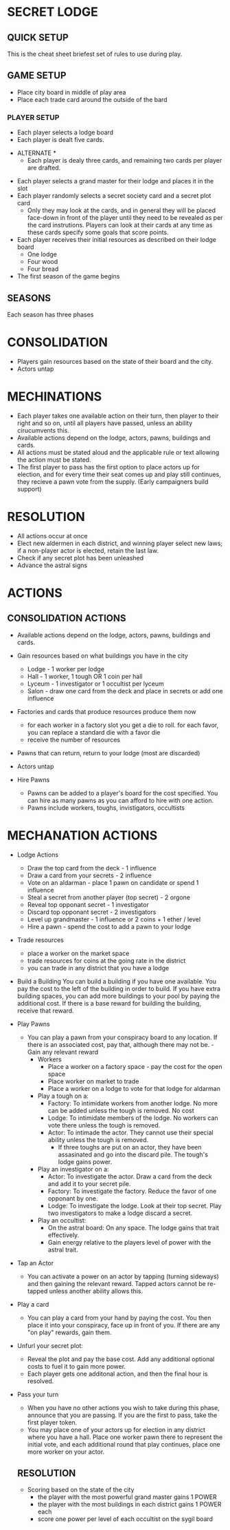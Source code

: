 # SECRET LODGE 
## QUICK SETUP
This is the cheat sheet briefest set of rules to use during play.

## GAME SETUP
- Place city board in middle of play area
- Place each trade card around the outside of the bard

### PLAYER SETUP
- Each player selects a lodge board
- Each player is dealt five cards.
* ALTERNATE *
  - Each player is dealy three cards, and remaining two cards per player are drafted.
- Each player selects a grand master for their lodge and places it in the slot
- Each player randomly selects a secret society card and a secret plot card
    - Only they may look at the cards, and in general they will be placed face-down in front of the player until they need to be revealed as per the card instrutions.  Players can look at their cards at any time as these cards specify some goals that score points.
- Each player receives their initial resources as described on their lodge board
  - One lodge
  - Four wood
  - Four bread
- The first season of the game begins

## SEASONS
Each season has three phases

# CONSOLIDATION
- Players gain resources based on the state of their board and the city.
- Actors untap

# MECHINATIONS
- Each player takes one available action on their turn, then player to their right and so on, until all players have passed, unless an ability cirucumvents this.
- Available actions depend on the lodge, actors, pawns, buildings and cards.
- All actions must be stated aloud and the applicable rule or text allowing the action must be stated.
- The first player to pass has the first option to place actors up for election, and for every time their seat comes up and play still continues, they recieve a pawn vote from the supply.  (Early campaigners build support)

# RESOLUTION
- All actions occur at once 
- Elect new aldermen in each district, and winning player select new laws;  if a non-player actor is elected, retain the last law.
- Check if any secret plot has been unleashed
- Advance the astral signs

# ACTIONS

## CONSOLIDATION ACTIONS
- Available actions depend on the lodge, actors, pawns, buildings and cards.
- Gain resources based on what buildings you have in the city
  - Lodge - 1 worker per lodge
  - Hall - 1 worker, 1 tough OR 1 coin per hall
  - Lyceum - 1 investigator or 1 occultist per lyceum
  - Salon - draw one card from the deck and place in secrets or add one influence
- Factories and cards that produce resources produce them now
  - for each worker in a factory slot you get a die to roll.  for each favor, you can replace a standard die with a favor die
  - receive the number of resources
- Pawns that can return, return to your lodge (most are discarded)
- Actors untap

- Hire Pawns
  - Pawns can be added to a player's board for the cost specified.  You can hire as many pawns as you can afford to hire with one action.
  - Pawns include workers, toughs, invistigators, occultists

# MECHANATION ACTIONS
- Lodge Actions
  - Draw the top card from the deck - 1 influence
  - Draw a card from your secrets - 2 influence
  - Vote on an aldarman - place 1 pawn on candidate or spend 1 influence
  - Steal a secret from another player (top secret) - 2 orgone
  - Reveal top opponant secret - 1 investigator
  - Discard top opponant secret - 2 investigators
  - Level up grandmaster - 1 influence or 2 coins + 1 ether / level
  - Hire a pawn - spend the cost to add a pawn to your lodge

- Trade resources
  - place a worker on the market space
  - trade resources for coins at the going rate in the district
  - you can trade in any district that you have a lodge

- Build a Building
  You can build a building if you have one available.
  You pay the cost to the left of the building in order to build.
  If you have extra building spaces, you can add more buildings to your pool by paying the additional cost.
  If there is a base reward for building the building, receive that reward.

- Play Pawns
  - You can play a pawn from your conspiracy board to any location.  If there is an associated cost, pay that, although there may not be.      - Gain any relevant reward 
    - Workers
      - Place a worker on a factory space - pay the cost for the open space
      - Place worker on market to trade
      - Place a worker on a lodge to vote for that lodge for aldarman
    - Play a tough on a:
      - Factory: To intimidate workers from another lodge.  No more can be added unless the tough is removed.  No cost
      - Lodge: To intimidate members of the lodge.  No workers can vote there unless the tough is removed.
      - Actor: To intimade the actor.  They cannot use their special ability unless the tough is removed.
          - If three toughs are put on an actor, they have been assasinated and go into the discard pile.  The tough's lodge gains power. 
    - Play an investigator on a:
      - Actor:  To investigate the actor.  Draw a card from the deck and add it to your secret pile.
      - Factory: To investigate the factory.  Reduce the favor of one opponant by one.
      - Lodge: To investigate the lodge.  Look at their top secret.  Play two investigators to make a lodge discard a secret.
    - Play an occultist:
      - On the astral board:  On any space.  The lodge gains that trait effectively.
      - Gain energy relative to the players level of power with the astral trait.  

- Tap an Actor
  - You can activate a power on an actor by tapping (turning sideways) and then gaining the relevant reward.  Tapped actors cannot be re-tapped unless another ability allows this.

- Play a card
  - You can play a card from your hand by paying the cost.  You then place it into your conspiracy, face up in front of you.  If there are any "on play" rewards, gain them.

- Unfurl your secret plot:
  - Reveal the plot and pay the base cost.  Add any additional optional costs to fuel it to gain more power.
  - Each player gets one additonal action, and then the final hour is resolved.

- Pass your turn
  - When you have no other actions you wish to take during this phase, announce that you are passing.  If you are the first to pass, take the first player token.
  - You may place one of your actors up for election in any district where you have a hall.  Place one worker pawn there to represent the initial vote, and each additional round that play continues, place one more worker on your actor. 

  ## RESOLUTION
  - Scoring based on the state of the city
    - the player with the most powerful grand master gains 1 POWER
    - the player with the most buildings in each district gains 1 POWER each
    - score one power per level of each occultist on the sygil board
